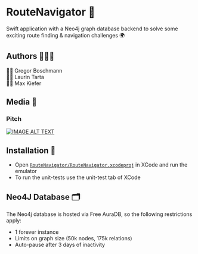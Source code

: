 # RouteNavigator :round_pushpin:

Swift application with a Neo4j graph database backend to solve some exciting route finding & navigation challenges :earth_africa:

## Authors :family_man_man_boy:	

:man_scientist: Gregor Boschmann  
:man_technologist: Laurin Tarta  
:man_artist: Max Kiefer

## Media :movie_camera:	

### Pitch

[![IMAGE ALT TEXT](http://img.youtube.com/vi/bLM4e7KNJ0U/0.jpg)](https://youtu.be/bLM4e7KNJ0U "RouteNavigator Pitch")

## Installation :floppy_disk:

- Open [`RouteNavigator/RouteNavigator.xcodeproj`](RouteNavigator/RouteNavigator.xcodeproj) in XCode and run the emulator
- To run the unit-tests use the unit-test tab of XCode

## Neo4J Database :card_index_dividers:

The Neo4j database is hosted via Free AuraDB, so the following restrictions apply:
- 1 forever instance
- Limits on graph size (50k nodes, 175k relations)
- Auto-pause after 3 days of inactivity
